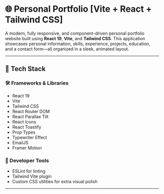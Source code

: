 # 🌐 Personal Portfolio [Vite + React + Tailwind CSS]

A modern, fully responsive, and component-driven personal portfolio website built using **React 19**, **Vite**, and **Tailwind CSS**. This application showcases personal information, skills, experience, projects, education, and a contact form—all organized in a sleek, animated layout.

---

## 🚀 Tech Stack

### 🛠️ Frameworks & Libraries
- React 19
- Vite
- Tailwind CSS
- React Router DOM
- React Parallax Tilt
- React Icons
- React Toastify
- Prop Types
- Typewriter Effect
- EmailJS
- Framer Motion

### 🧰 Developer Tools
- ESLint for linting
- Tailwind Vite plugin
- Custom CSS utilities for extra visual polish

---
